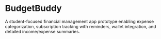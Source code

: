 # BudgetBuddy
A student-focused financial management app prototype enabling expense categorization, subscription tracking with reminders, wallet integration, and detailed income/expense summaries.
